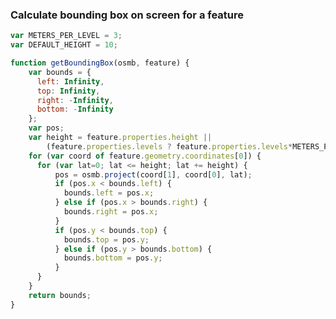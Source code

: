<link rel="stylesheet" href="assets/OSMBuildings/OSMBuildings.css">
<link rel=stylesheet href=assets/tutorial_prep.css>
<script src=assets/OSMBuildings/OSMBuildings.js></script>

<div id='map'></div>

<script src=assets/tutorial_prep.js></script>

<script>
  var METERS_PER_LEVEL = 3;
  var DEFAULT_HEIGHT = 10;

  function getBoundingBox(osmb, feature) {
      var bounds = {
        left: Infinity,
        top: Infinity,
        right: -Infinity,
        bottom: -Infinity
      };
      var pos;
      var height = feature.properties.height || 
          (feature.properties.levels ? feature.properties.levels*METERS_PER_LEVEL : DEFAULT_HEIGHT);
      for (var coord of feature.geometry.coordinates[0]) {
        for (var lat=0; lat <= height; lat += height) {
            pos = osmb.project(coord[1], coord[0], lat);
            if (pos.x < bounds.left) {
              bounds.left = pos.x;
            } else if (pos.x > bounds.right) {
              bounds.right = pos.x;
            }
            if (pos.y < bounds.top) {
              bounds.top = pos.y;
            } else if (pos.y > bounds.bottom) {
              bounds.bottom = pos.y;
            }
        }
      }
      return bounds;
  }
</script>

### Calculate bounding box on screen for a feature

````javascript
var METERS_PER_LEVEL = 3;
var DEFAULT_HEIGHT = 10;

function getBoundingBox(osmb, feature) {
    var bounds = {
      left: Infinity,
      top: Infinity,
      right: -Infinity,
      bottom: -Infinity
    };
    var pos;
    var height = feature.properties.height || 
        (feature.properties.levels ? feature.properties.levels*METERS_PER_LEVEL : DEFAULT_HEIGHT);
    for (var coord of feature.geometry.coordinates[0]) {
      for (var lat=0; lat <= height; lat += height) {
          pos = osmb.project(coord[1], coord[0], lat);
          if (pos.x < bounds.left) {
            bounds.left = pos.x;
          } else if (pos.x > bounds.right) {
            bounds.right = pos.x;
          }
          if (pos.y < bounds.top) {
            bounds.top = pos.y;
          } else if (pos.y > bounds.bottom) {
            bounds.bottom = pos.y;
          }
      }
    }
    return bounds;
}
````
